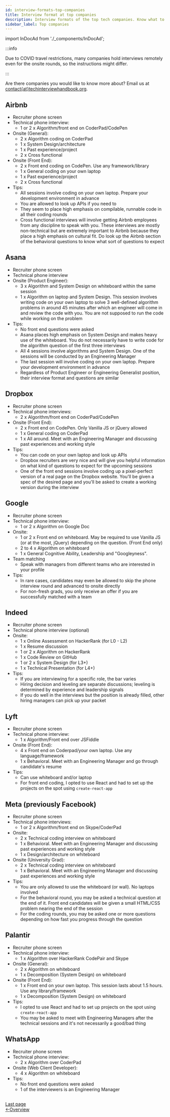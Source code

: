 ```yaml
---
id: interview-formats-top-companies
title: Interview format at top companies
description: Interview formats of the top tech companies. Know what to expect and prepare well for them
sidebar_label: Top companies
---
```


import InDocAd from './\_components/InDocAd';

:::info

Due to COVID travel restrictions, many companies hold interviews remotely even for the onsite rounds, so the instructions might differ.

:::

Are there companies you would like to know more about? Email us at [contact{at}techinterviewhandbook.org](mailto:contact@techinterviewhandbook.org).

## Airbnb

- Recruiter phone screen
- Technical phone interview:
  - 1 or 2 x Algorithm/front end on CoderPad/CodePen
- Onsite (General):
  - 2 x Algorithm coding on CoderPad
  - 1 x System Design/architecture
  - 1 x Past experience/project
  - 2 x Cross functional
- Onsite (Front End):
  - 2 x Front end coding on CodePen. Use any framework/library
  - 1 x General coding on your own laptop
  - 1 x Past experience/project
  - 2 x Cross functional
- Tips:
  - All sessions involve coding on your own laptop. Prepare your development environment in advance
  - You are allowed to look up APIs if you need to
  - They seem to place high emphasis on compilable, runnable code in all their coding rounds
  - Cross functional interviews will involve getting Airbnb employees from any discipline to speak with you. These interviews are mostly non-technical but are extremely important to Airbnb because they place a high emphasis on cultural fit. Do look up the Airbnb section of the behavioral questions to know what sort of questions to expect

## Asana

- Recruiter phone screen
- Technical phone interview
- Onsite (Product Engineer):
  - 3 x Algorithm and System Design on whiteboard within the same session
  - 1 x Algorithm on laptop and System Design. This session involves writing code on your own laptop to solve 3 well-defined algorithm problems in around 45 minutes after which an engineer will come in and review the code with you. You are not supposed to run the code while working on the problem
- Tips:
  - No front end questions were asked
  - Asana places high emphasis on System Design and makes heavy use of the whiteboard. You do not necessarily have to write code for the algorithm question of the first three interviews
  - All 4 sessions involve algorithms and System Design. One of the sessions will be conducted by an Engineering Manager
  - The last session will involve coding on your own laptop. Prepare your development environment in advance
  - Regardless of Product Engineer or Engineering Generalist position, their interview format and questions are similar

## Dropbox

- Recruiter phone screen
- Technical phone interviews:
  - 2 x Algorithm/front end on CoderPad/CodePen
- Onsite (Front End):
  - 2 x Front end on CodePen. Only Vanilla JS or jQuery allowed
  - 1 x General coding on CoderPad
  - 1 x All around. Meet with an Engineering Manager and discussing past experiences and working style
- Tips:
  - You can code on your own laptop and look up APIs
  - Dropbox recruiters are very nice and will give you helpful information on what kind of questions to expect for the upcoming sessions
  - One of the front end sessions involve coding up a pixel-perfect version of a real page on the Dropbox website. You'll be given a spec of the desired page and you'll be asked to create a working version during the interview

## Google

- Recruiter phone screen
- Technical phone interview:
  - 1 or 2 x Algorithm on Google Doc
- Onsite:
  - 1 or 2 x Front end on whiteboard. May be required to use Vanilla JS (or at the most, jQuery) depending on the question. (Front End only)
  - 2 to 4 x Algorithm on whiteboard
  - 1 x General Cognitive Ability, Leadership and "Googleyness".
- Team matching
  - Speak with managers from different teams who are interested in your profile
- Tips:
  - In rare cases, candidates may even be allowed to skip the phone interview round and advanced to onsite directly
  - For non-fresh grads, you only receive an offer if you are successfully matched with a team

<InDocAd/>

## Indeed

- Recruiter phone screen
- Technical phone interview (optional)
- Onsite:
  - 1 x Online Assessment on HackerRank (for L0 - L2)
  - 1 x Resume discussion
  - 1 or 2 x Algorithm on HackerRank
  - 1 x Code Review on GitHub
  - 1 or 2 x System Design (for L3+)
  - 1 x Technical Presentation (for L4+)
- Tips:
  - If you are interviewing for a specific role, the bar varies
  - Hiring decision and leveling are separate discussions; leveling is determined by experience and leadership signals
  - If you do well in the interviews but the position is already filled, other hiring managers can pick up your packet

## Lyft

- Recruiter phone screen
- Technical phone interview:
  - 1 x Algorithm/Front end over JSFiddle
- Onsite (Front End):
  - 4 x Front end on Coderpad/your own laptop. Use any language/framework
  - 1 x Behavioral. Meet with an Engineering Manager and go through candidate's resume
- Tips:
  - Can use whiteboard and/or laptop
  - For front end coding, I opted to use React and had to set up the projects on the spot using `create-react-app`

## Meta (previously Facebook)

- Recruiter phone screen
- Technical phone interviews:
  - 1 or 2 x Algorithm/front end on Skype/CoderPad
- Onsite:
  - 2 x Technical coding interview on whiteboard
  - 1 x Behavioral. Meet with an Engineering Manager and discussing past experiences and working style
  - 1 x Design/architecture on whiteboard
- Onsite (University Grad):
  - 2 x Technical coding interview on whiteboard
  - 1 x Behavioral. Meet with an Engineering Manager and discussing past experiences and working style
- Tips:
  - You are only allowed to use the whiteboard (or wall). No laptops involved
  - For the behavioral round, you may be asked a technical question at the end of it. Front end candidates will be given a small HTML/CSS problem nearing the end of the session
  - For the coding rounds, you may be asked one or more questions depending on how fast you progress through the question

## Palantir

- Recruiter phone screen
- Technical phone interview:
  - 1 x Algorithm over HackerRank CodePair and Skype
- Onsite (General):
  - 2 x Algorithm on whiteboard
  - 1 x Decomposition (System Design) on whiteboard
- Onsite (Front End):
  - 1 x Front end on your own laptop. This session lasts about 1.5 hours. Use any library/framework
  - 1 x Decomposition (System Design) on whiteboard
- Tips:
  - I opted to use React and had to set up projects on the spot using `create-react-app`
  - You may be asked to meet with Engineering Managers after the technical sessions and it's not necessarily a good/bad thing

## WhatsApp

- Recruiter phone screen
- Technical phone interview:
  - 2 x Algorithm over CoderPad
- Onsite (Web Client Developer):
  - 4 x Algorithm on whiteboard
- Tips:
  - No front end questions were asked
  - 1 of the interviewers is an Engineering Manager

##
<nav class="pagination-nav docusaurus-mt-lg" aria-label="Docs pages navigation">
    <div class="pagination-nav__item">
        <a class="pagination-nav__link root_sa74" href="/interview-formats/">
            <div class="pagination-nav__sublabel">Last page</div>
            <div class="pagination-nav__label"><span class="arrow_Btdn">←</span>Overview</div>
        </a>
    </div>
</nav>

